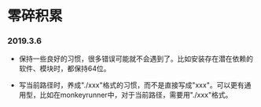 # 零碎积累

### 2019.3.6

- 保持一些良好的习惯，很多错误可能就不会遇到了。比如安装存在潜在依赖的软件、模块时，都保持64位。

- 写当前路径时，养成"./xxx"格式的习惯，而不是直接写成"xxx"。可以更有通用型，比如在monkeyrunner中，对于当前路径，需要用"./xxx"格式。



